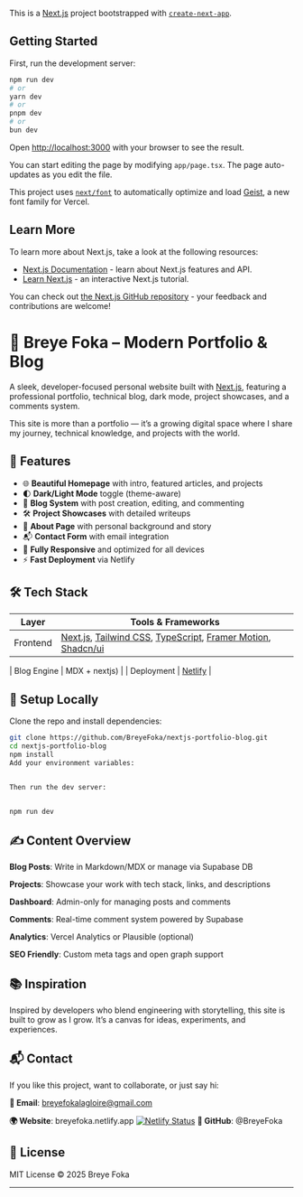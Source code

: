 This is a [Next.js](https://nextjs.org) project bootstrapped with [`create-next-app`](https://nextjs.org/docs/app/api-reference/cli/create-next-app).

## Getting Started

First, run the development server:

```bash
npm run dev
# or
yarn dev
# or
pnpm dev
# or
bun dev
```

Open [http://localhost:3000](http://localhost:3000) with your browser to see the result.

You can start editing the page by modifying `app/page.tsx`. The page auto-updates as you edit the file.

This project uses [`next/font`](https://nextjs.org/docs/app/building-your-application/optimizing/fonts) to automatically optimize and load [Geist](https://vercel.com/font), a new font family for Vercel.

## Learn More

To learn more about Next.js, take a look at the following resources:

- [Next.js Documentation](https://nextjs.org/docs) - learn about Next.js features and API.
- [Learn Next.js](https://nextjs.org/learn) - an interactive Next.js tutorial.

You can check out [the Next.js GitHub repository](https://github.com/vercel/next.js) - your feedback and contributions are welcome!


# 🧠 Breye Foka – Modern Portfolio & Blog

A sleek, developer-focused personal website built with [Next.js](https://nextjs.org/), featuring a professional portfolio, technical blog, dark mode, project showcases, and a comments system.

This site is more than a portfolio — it’s a growing digital space where I share my journey, technical knowledge, and projects with the world.

## 🚀 Features

- 🌐 **Beautiful Homepage** with intro, featured articles, and projects
- 🌓 **Dark/Light Mode** toggle (theme-aware)
- 🧱 **Blog System** with post creation, editing, and commenting
- 🛠️ **Project Showcases** with detailed writeups
- 📄 **About Page** with personal background and story
- 📬 **Contact Form** with email integration
- 📱 **Fully Responsive** and optimized for all devices
- ⚡ **Fast Deployment** via Netlify

## 🛠 Tech Stack

| Layer       | Tools & Frameworks                      |
|-------------|-----------------------------------------|
| Frontend    | [Next.js](https://nextjs.org/), [Tailwind CSS](https://tailwindcss.com/), [TypeScript](https://www.typescriptlang.org/), [Framer Motion](https://www.framer.com/motion/), [Shadcn/ui](https://ui.shadcn.com/) |

| Blog Engine | MDX + nextjs)      |
| Deployment  | [Netlify](https://netlify.com/)           |


## 🧪 Setup Locally

Clone the repo and install dependencies:

```bash
git clone https://github.com/BreyeFoka/nextjs-portfolio-blog.git
cd nextjs-portfolio-blog
npm install
Add your environment variables:


Then run the dev server:


npm run dev
```
## ✍️ Content Overview

**Blog Posts**: Write in Markdown/MDX or manage via Supabase DB

**Projects**: Showcase your work with tech stack, links, and descriptions

**Dashboard**: Admin-only for managing posts and comments

**Comments**: Real-time comment system powered by Supabase

**Analytics**: Vercel Analytics or Plausible (optional)

**SEO Friendly**: Custom meta tags and open graph support

## 📚 Inspiration
Inspired by developers who blend engineering with storytelling, this site is built to grow as I grow. It’s a canvas for ideas, experiments, and experiences.

## 📬 Contact
If you like this project, want to collaborate, or just say hi:

**📧 Email**: breyefokalagloire@gmail.com

**🌍 Website**: breyefoka.netlify.app 
[![Netlify Status](https://api.netlify.com/api/v1/badges/7f693157-6c66-4b27-8724-b67ebe6abfeb/deploy-status)](https://app.netlify.com/sites/breyefoka/deploys)
**🐙 GitHub**: @BreyeFoka

## 📄 License
MIT License © 2025 Breye Foka


---








